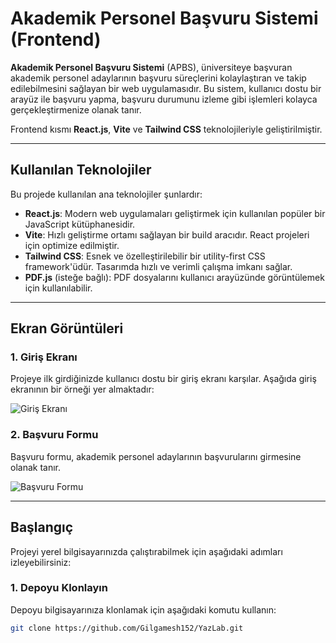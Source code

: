# Akademik Personel Başvuru Sistemi (Frontend)

**Akademik Personel Başvuru Sistemi** (APBS), üniversiteye başvuran akademik personel adaylarının başvuru süreçlerini kolaylaştıran ve takip edilebilmesini sağlayan bir web uygulamasıdır. Bu sistem, kullanıcı dostu bir arayüz ile başvuru yapma, başvuru durumunu izleme gibi işlemleri kolayca gerçekleştirmenize olanak tanır.

Frontend kısmı **React.js**, **Vite** ve **Tailwind CSS** teknolojileriyle geliştirilmiştir.

---

## Kullanılan Teknolojiler

Bu projede kullanılan ana teknolojiler şunlardır:

- **React.js**: Modern web uygulamaları geliştirmek için kullanılan popüler bir JavaScript kütüphanesidir.
- **Vite**: Hızlı geliştirme ortamı sağlayan bir build aracıdır. React projeleri için optimize edilmiştir.
- **Tailwind CSS**: Esnek ve özelleştirilebilir bir utility-first CSS framework'üdür. Tasarımda hızlı ve verimli çalışma imkanı sağlar.
- **PDF.js** (isteğe bağlı): PDF dosyalarını kullanıcı arayüzünde görüntülemek için kullanılabilir.

---

## Ekran Görüntüleri

### 1. **Giriş Ekranı**

Projeye ilk girdiğinizde kullanıcı dostu bir giriş ekranı karşılar. Aşağıda giriş ekranının bir örneği yer almaktadır:

![Giriş Ekranı](image.jpg)

### 2. **Başvuru Formu**

Başvuru formu, akademik personel adaylarının başvurularını girmesine olanak tanır.

![Başvuru Formu](path_to_another_image.jpg)

---

## Başlangıç

Projeyi yerel bilgisayarınızda çalıştırabilmek için aşağıdaki adımları izleyebilirsiniz:

### 1. Depoyu Klonlayın

Depoyu bilgisayarınıza klonlamak için aşağıdaki komutu kullanın:

```bash
git clone https://github.com/Gilgamesh152/YazLab.git

